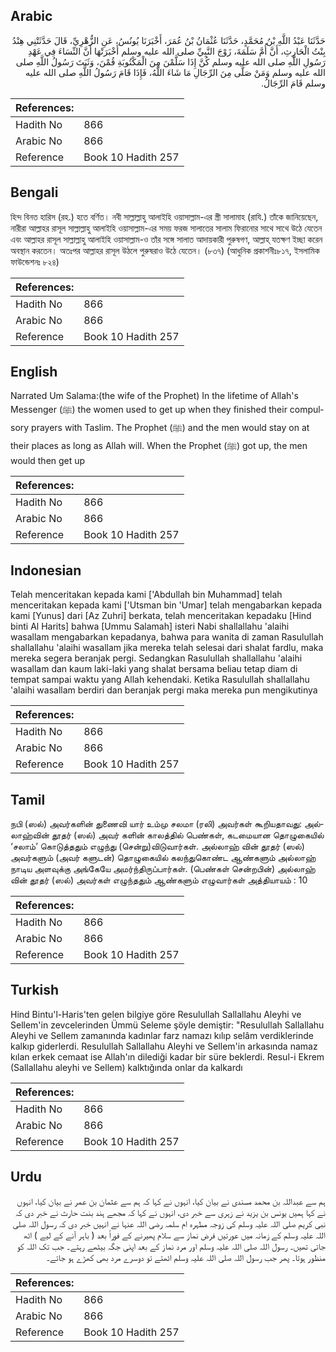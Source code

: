 ## Arabic


<div dir="rtl" lang="ar" style={{fontSize:'larger',backgroundColor:'#f8f9fa',padding:20}}>
حَدَّثَنَا عَبْدُ اللَّهِ بْنُ مُحَمَّدٍ، حَدَّثَنَا عُثْمَانُ بْنُ عُمَرَ، أَخْبَرَنَا يُونُسُ، عَنِ الزُّهْرِيِّ، قَالَ حَدَّثَتْنِي هِنْدُ بِنْتُ الْحَارِثِ، أَنَّ أُمَّ سَلَمَةَ، زَوْجَ النَّبِيِّ صلى الله عليه وسلم أَخْبَرَتْهَا أَنَّ النِّسَاءَ فِي عَهْدِ رَسُولِ اللَّهِ صلى الله عليه وسلم كُنَّ إِذَا سَلَّمْنَ مِنَ الْمَكْتُوبَةِ قُمْنَ، وَثَبَتَ رَسُولُ اللَّهِ صلى الله عليه وسلم وَمَنْ صَلَّى مِنَ الرِّجَالِ مَا شَاءَ اللَّهُ، فَإِذَا قَامَ رَسُولُ اللَّهِ صلى الله عليه وسلم قَامَ الرِّجَالُ‏.‏
</div>
<div style={{backgroundColor:'#f8f9fa',padding:20, marginBottom: 10}}><table> <thead> <tr> <th>References:</th> <th></th> </tr> </thead> <tbody><tr><td>Hadith No</td><td>866</td></tr><tr><td>Arabic No</td><td>866</td></tr><tr><td>Reference</td><td>Book 10 Hadith 257</td></tr></tbody></table></div>

## Bengali


<div dir="ltr" lang="bn" style={{fontSize:'larger',backgroundColor:'#f8f9fa',padding:20}}>
হিন্দ বিনত হারিস (রহ.) হতে বর্ণিত। নবী সাল্লাল্লাহু আলাইহি ওয়াসাল্লাম-এর স্ত্রী সালামাহ (রাযি.) তাঁকে জানিয়েছেন, নারীরা আল্লাহর রাসূল সাল্লাল্লাহু আলাইহি ওয়াসাল্লাম-এর সময় ফরজ সালাতের সালাম ফিরানোর সাথে সাথে উঠে যেতেন এবং আল্লাহর রাসূল সাল্লাল্লাহু আলাইহি ওয়াসাল্লাম-ও তাঁর সঙ্গে সালাত আদায়কারী পুরুষগণ, আল্লাহ্ যতক্ষণ ইচ্ছা করেন অবস্থান করতেন। অতঃপর আল্লাহর রাসূল উঠলে পুরুষরাও উঠে যেতেন। (৮৩৭) (আধুনিক প্রকাশনীঃ৮১৭, ইসলামিক ফাউন্ডেশনঃ ৮২৪)
</div>
<div style={{backgroundColor:'#f8f9fa',padding:20, marginBottom: 10}}><table> <thead> <tr> <th>References:</th> <th></th> </tr> </thead> <tbody><tr><td>Hadith No</td><td>866</td></tr><tr><td>Arabic No</td><td>866</td></tr><tr><td>Reference</td><td>Book 10 Hadith 257</td></tr></tbody></table></div>

## English


<div dir="ltr" lang="en" style={{fontSize:'larger',backgroundColor:'#f8f9fa',padding:20}}>
Narrated Um Salama:(the wife of the Prophet) In the lifetime of Allah's Messenger (ﷺ) the women used to get up when they finished their compulsory prayers with Taslim. The Prophet (ﷺ) and the men would stay on at their places as long as Allah will. When the Prophet (ﷺ) got up, the men would then get up
</div>
<div style={{backgroundColor:'#f8f9fa',padding:20, marginBottom: 10}}><table> <thead> <tr> <th>References:</th> <th></th> </tr> </thead> <tbody><tr><td>Hadith No</td><td>866</td></tr><tr><td>Arabic No</td><td>866</td></tr><tr><td>Reference</td><td>Book 10 Hadith 257</td></tr></tbody></table></div>

## Indonesian


<div dir="ltr" lang="id" style={{fontSize:'larger',backgroundColor:'#f8f9fa',padding:20}}>
Telah menceritakan kepada kami ['Abdullah bin Muhammad] telah menceritakan kepada kami ['Utsman bin 'Umar] telah mengabarkan kepada kami [Yunus] dari [Az Zuhri] berkata, telah menceritakan kepadaku [Hind binti Al Harits] bahwa [Ummu Salamah] isteri Nabi shallallahu 'alaihi wasallam mengabarkan kepadanya, bahwa para wanita di zaman Rasulullah shallallahu 'alaihi wasallam jika mereka telah selesai dari shalat fardlu, maka mereka segera beranjak pergi. Sedangkan Rasulullah shallallahu 'alaihi wasallam dan kaum laki-laki yang shalat bersama beliau tetap diam di tempat sampai waktu yang Allah kehendaki. Ketika Rasulullah shallallahu 'alaihi wasallam berdiri dan beranjak pergi maka mereka pun mengikutinya
</div>
<div style={{backgroundColor:'#f8f9fa',padding:20, marginBottom: 10}}><table> <thead> <tr> <th>References:</th> <th></th> </tr> </thead> <tbody><tr><td>Hadith No</td><td>866</td></tr><tr><td>Arabic No</td><td>866</td></tr><tr><td>Reference</td><td>Book 10 Hadith 257</td></tr></tbody></table></div>

## Tamil


<div dir="ltr" lang="ta" style={{fontSize:'larger',backgroundColor:'#f8f9fa',padding:20}}>
நபி (ஸல்) அவர்களின் துணைவி யார் உம்மு சலமா (ரலி) அவர்கள் கூறியதாவது: அல்லாஹ்வின் தூதர் (ஸல்) அவர் களின் காலத்தில் பெண்கள், கடமையான தொழுகையில் ‘சலாம்’ கொடுத்ததும் எழுந்து (சென்று)விடுவார்கள். அல்லாஹ் வின் தூதர் (ஸல்) அவர்களும் (அவர் களுடன்) தொழுகையில் கலந்துகொண்ட ஆண்களும் அல்லாஹ் நாடிய அளவுக்கு அங்கேயே அமர்ந்திருப்பார்கள். (பெண்கள் சென்றபின்) அல்லாஹ் வின் தூதர் (ஸல்) அவர்கள் எழுந்ததும் ஆண்களும் எழுவார்கள் அத்தியாயம் : 10
</div>
<div style={{backgroundColor:'#f8f9fa',padding:20, marginBottom: 10}}><table> <thead> <tr> <th>References:</th> <th></th> </tr> </thead> <tbody><tr><td>Hadith No</td><td>866</td></tr><tr><td>Arabic No</td><td>866</td></tr><tr><td>Reference</td><td>Book 10 Hadith 257</td></tr></tbody></table></div>

## Turkish


<div dir="ltr" lang="tr" style={{fontSize:'larger',backgroundColor:'#f8f9fa',padding:20}}>
Hind Bintu'l-Haris'ten gelen bilgiye göre Resulullah Sallallahu Aleyhi ve Sellem'in zevcelerinden Ümmü Seleme şöyle demiştir: "Resulullah Sallallahu Aleyhi ve Sellem zamanında kadınlar farz namazı kılıp selâm verdiklerinde kalkıp giderlerdi. Resulullah Sallallahu Aleyhi ve Sellem'in arkasında namaz kılan erkek cemaat ise Allah'ın dilediği kadar bir süre beklerdi. Resul-i Ekrem (Sallallahu aleyhi ve Sellem) kalktığında onlar da kalkardı
</div>
<div style={{backgroundColor:'#f8f9fa',padding:20, marginBottom: 10}}><table> <thead> <tr> <th>References:</th> <th></th> </tr> </thead> <tbody><tr><td>Hadith No</td><td>866</td></tr><tr><td>Arabic No</td><td>866</td></tr><tr><td>Reference</td><td>Book 10 Hadith 257</td></tr></tbody></table></div>

## Urdu


<div dir="rtl" lang="ur" style={{fontSize:'larger',backgroundColor:'#f8f9fa',padding:20}}>
ہم سے عبداللہ بن محمد مسندی نے بیان کیا، انہوں نے کہا کہ ہم سے عثمان بن عمر نے بیان کیا، انہوں نے کہا ہمیں یونس بن یزید نے زہری سے خبر دی، انہوں نے کہا کہ مجھے ہند بنت حارث نے خبر دی کہ نبی کریم صلی اللہ علیہ وسلم کی زوجہ مطہرہ ام سلمہ رضی اللہ عنہا نے انہیں خبر دی کہ رسول اللہ صلی اللہ علیہ وسلم کے زمانہ میں عورتیں فرض نماز سے سلام پھیرنے کے فوراً بعد ( باہر آنے کے لیے ) اٹھ جاتی تھیں۔ رسول اللہ صلی اللہ علیہ وسلم اور مرد نماز کے بعد اپنی جگہ بیٹھے رہتے۔ جب تک اللہ کو منظور ہوتا۔ پھر جب رسول اللہ صلی اللہ علیہ وسلم اٹھتے تو دوسرے مرد بھی کھڑے ہو جاتے۔
</div>
<div style={{backgroundColor:'#f8f9fa',padding:20, marginBottom: 10}}><table> <thead> <tr> <th>References:</th> <th></th> </tr> </thead> <tbody><tr><td>Hadith No</td><td>866</td></tr><tr><td>Arabic No</td><td>866</td></tr><tr><td>Reference</td><td>Book 10 Hadith 257</td></tr></tbody></table></div>